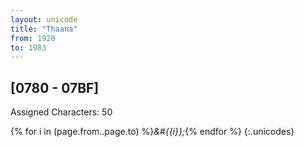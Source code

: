 ```yaml
---
layout: unicode
title: "Thaana"
from: 1920
to: 1983
---
```


## 	[0780 - 07BF]

Assigned Characters: 50

{% for i in (page.from..page.to) %}<i>&#{{i}};</i>{% endfor %}
{:.unicodes}
